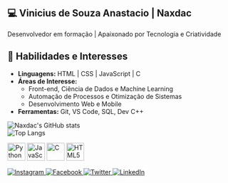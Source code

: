 ## 💻 Vinicius de Souza Anastacio | Naxdac  
Desenvolvedor em formação | Apaixonado por Tecnologia e Criatividade  

## 🌟 Habilidades e Interesses  
- **Linguagens:** HTML | CSS | JavaScript | C
- **Áreas de Interesse:**  
  - Front-end, Ciência de Dados e Machine Learning  
  - Automação de Processos e Otimização de Sistemas
  - Desenvolvimento Web e Mobile  
- **Ferramentas:** Git, VS Code, SQL, Dev C++
  
![Naxdac's GitHub stats](https://github-readme-stats.vercel.app/api?username=naxdac&show_icons=true&theme=dark)  
![Top Langs](https://github-readme-stats.vercel.app/api/top-langs/?username=naxdac&layout=compact&theme=dark)  
<p align="left">
  <img src="https://cdn.jsdelivr.net/gh/devicons/devicon/icons/python/python-original.svg" width="40" height="40" alt="Python" />
  <img src="https://cdn.jsdelivr.net/gh/devicons/devicon/icons/javascript/javascript-original.svg" width="40" height="40" alt="JavaScript" />
  <img src="https://cdn.jsdelivr.net/gh/devicons/devicon/icons/c/c-original.svg" width="40" height="40" alt="C" />
  <img src="https://cdn.jsdelivr.net/gh/devicons/devicon/icons/html5/html5-original.svg" width="40" height="40" alt="HTML5" />
</p>

<p align="left">
  <a href="https://instagram.com/naxdac" target="_blank">
    <img src="https://img.shields.io/badge/Instagram-%23E4405F.svg?style=flat-square&logo=instagram&logoColor=white" alt="Instagram" />
  </a>
  <a href="https://www.facebook.com/profile.php?id=100078909797931" target="_blank">
    <img src="https://img.shields.io/badge/Facebook-%231877F2.svg?style=flat-square&logo=facebook&logoColor=white" alt="Facebook" />
  </a>
  <a href="https://twitter.com/naxdac" target="_blank">
    <img src="https://img.shields.io/badge/Twitter-%231DA1F2.svg?style=flat-square&logo=twitter&logoColor=white" alt="Twitter" />
  </a>
  <a href="https://www.linkedin.com/in/viniciusanastacio/" target="_blank">
    <img src="https://img.shields.io/badge/LinkedIn-%230077B5.svg?style=flat-square&logo=linkedin&logoColor=white" alt="LinkedIn" />
  </a>
</p>

